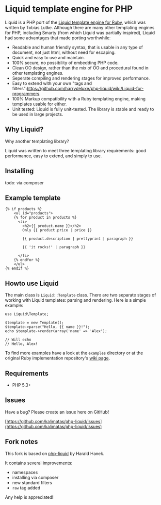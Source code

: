 # Liquid template engine for PHP

Liquid is a PHP port of the [Liquid template engine for Ruby](https://github.com/Shopify/liquid), which was written by Tobias Lutke. Although there are many other templating engines for PHP, including Smarty (from which Liquid was partially inspired), Liquid had some advantages that made porting worthwhile:

 * Readable and human friendly syntax, that is usable in any type of document, not just html, without need for escaping.
 * Quick and easy to use and maintain.
 * 100% secure, no possibility of embedding PHP code.
 * Clean OO design, rather than the mix of OO and procedural found in other templating engines.
 * Seperate compiling and rendering stages for improved performance.
 * Easy to extend with your own "tags and filters":https://github.com/harrydeluxe/php-liquid/wiki/Liquid-for-programmers.
 * 100% Markup compatibility with a Ruby templating engine, making templates usable for either.
 * Unit tested: Liquid is fully unit-tested. The library is stable and ready to be used in large projects.

## Why Liquid?

Why another templating library?

Liquid was written to meet three templating library requirements: good performance, easy to extend, and simply to use.

## Installing

todo: via composer

## Example template

	{% if products %}
		<ul id="products">
		{% for product in products %}
		  <li>
			<h2>{{ product.name }}</h2>
			Only {{ product.price | price }}

			{{ product.description | prettyprint | paragraph }}

			{{ 'it rocks!' | paragraph }}

		  </li>
		{% endfor %}
		</ul>
	{% endif %}

## Howto use Liquid

The main class is `Liquid::Template` class. There are two separate stages of working with Liquid templates: parsing and rendering. Here is a simple example:

    use Liquid\Template;

    $template = new Template();
    $template->parse("Hello, {{ name }}!");
    echo $template->render(array('name' => 'Alex');

	// Will echo
	// Hello, Alex!

To find more examples have a look at the `examples` directory or at the original Ruby implementation repository's [wiki page](https://github.com/Shopify/liquid/wiki).

## Requirements

 * PHP 5.3+

## Issues

Have a bug? Please create an issue here on GitHub!

[https://github.com/kalimatas/php-liquid/issues](https://github.com/kalimatas/php-liquid/issues)

## Fork notes

This fork is based on [php-liquid](https://github.com/harrydeluxe/php-liquid) by Harald Hanek.

It contains several improvements:

 * namespaces
 * installing via composer
 * new standard filters
 * `raw` tag added

Any help is appreciated!
